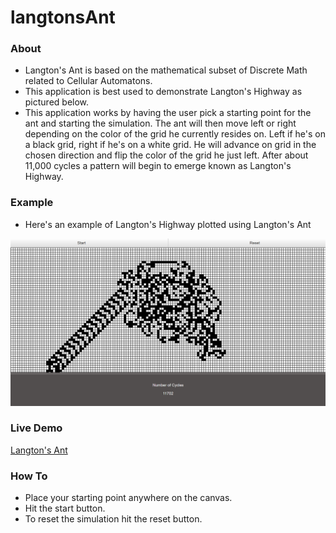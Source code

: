 # langtonsAnt

### About
- Langton&apos;s Ant is based on the mathematical subset of Discrete Math related to Cellular Automatons.
- This application is best used to demonstrate Langton&apos;s Highway as pictured below.
- This application works by having the user pick a starting point for the ant and starting the simulation. The ant will then move left or right depending on the color of the grid he currently resides on. Left if he&apos;s on a black grid, right if he&apos;s on a white grid. He will advance on grid in the chosen direction and flip the color of the grid he just left. After about 11,000 cycles a pattern will begin to emerge known as Langton&apos;s Highway.

### Example
- Here&apos;s an example of Langton&apos;s Highway plotted using Langton&apos;s Ant

![picture of Langton's Ant](https://github.com/bnray53/langtonsAnt/blob/master/2018-07-22.png)

### Live Demo
[Langton's Ant](http://www.biketq.com/langtonsAnt.html "Langton's Ant")

### How To
- Place your starting point anywhere on the canvas.
- Hit the start button.
- To reset the simulation hit the reset button.